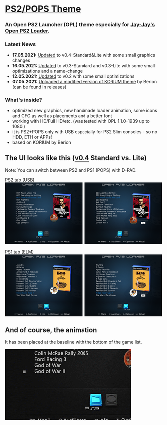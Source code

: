 # [PS2/POPS Theme](https://github.com/andiweli/opl-theme-ps2pops/releases)
### An Open PS2 Launcher (OPL) theme especially for [Jay-Jay's Open PS2 Loader](https://github.com/Jay-Jay-OPL/OPL-Daily-Builds).

### Latest News
* **17.05.2021:** [Updated](https://github.com/andiweli/opl-theme-ps2pops/releases) to v0.4-Standard&Lite with some small graphics changes<br/>
* **16.05.2021:** [Updated](https://github.com/andiweli/opl-theme-ps2pops/releases) to v0.3-Standard and v0.3-Lite with some small optimizations and a name-change<br/>
* **12.05.2021:** [Updated](https://github.com/andiweli/opl-theme-ps2pops/releases) to v0.2 with some small optimizations<br/>
* **07.05.2021:** [Uploaded a modified version of KORIUM theme](https://github.com/andiweli/opl-theme-ps2pops/releases) by Berion (can be found in releases)

### What's inside?
* optimized new graphics, new handmade loader animation, some icons and CFG as well as placements and a better font
* working with HD/Full HD/etc. (was tested with OPL 1.1.0-1939 up to 1080i)
* it is PS2+POPS only with USB especially for PS2 Slim consoles - so no HDD, ETH or APPs!
* based on KORIUM by Berion

## The UI looks like this ([v0.4](https://github.com/andiweli/opl-theme-ps2pops/releases) Standard vs. Lite)
 Note: You can switch between PS2 and PS1 (POPS) with D-PAD.

PS2 tab (USB)<br/>
![Preview of PS2 view](/images/preview-ps2.png)

PS1 tab (ELM)<br/>
![Preview of PS1 view](/images/preview-ps1.png)

## And of course, the animation
It has been placed at the baseline with the bottom of the game list.

![Preview of animation](/images/loaderanim.gif)
